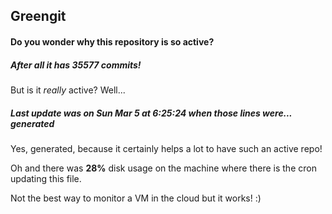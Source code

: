 ## Greengit

#### Do you wonder why this repository is so active?

##### After all it has 35577 commits!

But is it *really* active? Well...

##### Last update was on Sun Mar 5 at 6:25:24 when those lines were... generated

Yes, generated, because it certainly helps a lot to have such an active repo!

Oh and there was **28%** disk usage on the machine
where there is the cron updating this file.

Not the best way to monitor a VM in the cloud but it works! :)
